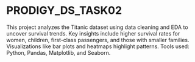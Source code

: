 # PRODIGY_DS_TASK02
This project analyzes the Titanic dataset using data cleaning and EDA to uncover survival trends. Key insights include higher survival rates for women, children, first-class passengers, and those with smaller families. Visualizations like bar plots and heatmaps highlight patterns. Tools used: Python, Pandas, Matplotlib, and Seaborn.
